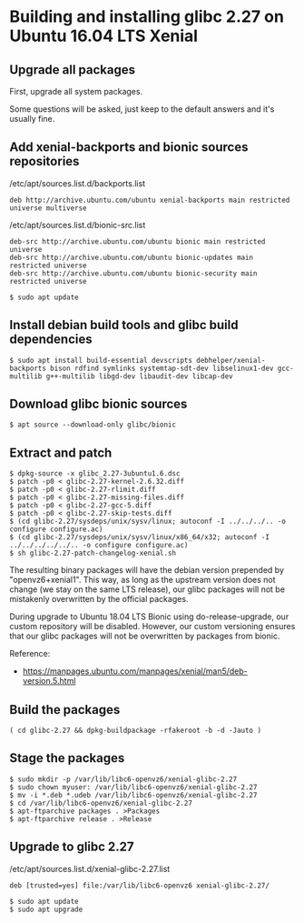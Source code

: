 # Building and installing glibc 2.27 on Ubuntu 16.04 LTS Xenial

## Upgrade all packages

First, upgrade all system packages.

Some questions will be asked, just keep to the default answers and it's usually fine.

## Add xenial-backports and bionic sources repositories

/etc/apt/sources.list.d/backports.list
```
deb http://archive.ubuntu.com/ubuntu xenial-backports main restricted universe multiverse
```

/etc/apt/sources.list.d/bionic-src.list
```
deb-src http://archive.ubuntu.com/ubuntu bionic main restricted universe
deb-src http://archive.ubuntu.com/ubuntu bionic-updates main restricted universe
deb-src http://archive.ubuntu.com/ubuntu bionic-security main restricted universe
```

```console
$ sudo apt update
```

## Install debian build tools and glibc build dependencies

```console
$ sudo apt install build-essential devscripts debhelper/xenial-backports bison rdfind symlinks systemtap-sdt-dev libselinux1-dev gcc-multilib g++-multilib libgd-dev libaudit-dev libcap-dev
```

## Download glibc bionic sources

```console
$ apt source --download-only glibc/bionic
```

## Extract and patch

```
$ dpkg-source -x glibc_2.27-3ubuntu1.6.dsc
$ patch -p0 < glibc-2.27-kernel-2.6.32.diff
$ patch -p0 < glibc-2.27-rlimit.diff
$ patch -p0 < glibc-2.27-missing-files.diff
$ patch -p0 < glibc-2.27-gcc-5.diff
$ patch -p0 < glibc-2.27-skip-tests.diff
$ (cd glibc-2.27/sysdeps/unix/sysv/linux; autoconf -I ../../../.. -o configure configure.ac)
$ (cd glibc-2.27/sysdeps/unix/sysv/linux/x86_64/x32; autoconf -I ../../../../../.. -o configure configure.ac)
$ sh glibc-2.27-patch-changelog-xenial.sh
```

The resulting binary packages will have the debian version prepended by "openvz6+xenial1".
This way, as long as the upstream version does not change (we stay on the same LTS release),
our glibc packages will not be mistakenly overwritten by the official packages.

During upgrade to Ubuntu 18.04 LTS Bionic using do-release-upgrade, our custom repository
will be disabled. However, our custom versioning ensures that our glibc packages will not
be overwritten by packages from bionic.

Reference:
- https://manpages.ubuntu.com/manpages/xenial/man5/deb-version.5.html


## Build the packages

```console
( cd glibc-2.27 && dpkg-buildpackage -rfakeroot -b -d -Jauto )
```

## Stage the packages

```
$ sudo mkdir -p /var/lib/libc6-openvz6/xenial-glibc-2.27
$ sudo chown myuser: /var/lib/libc6-openvz6/xenial-glibc-2.27
$ mv -i *.deb *.udeb /var/lib/libc6-openvz6/xenial-glibc-2.27
$ cd /var/lib/libc6-openvz6/xenial-glibc-2.27
$ apt-ftparchive packages . >Packages
$ apt-ftparchive release . >Release
```

## Upgrade to glibc 2.27

/etc/apt/sources.list.d/xenial-glibc-2.27.list
```
deb [trusted=yes] file:/var/lib/libc6-openvz6 xenial-glibc-2.27/
```

```
$ sudo apt update
$ sudo apt upgrade
```

